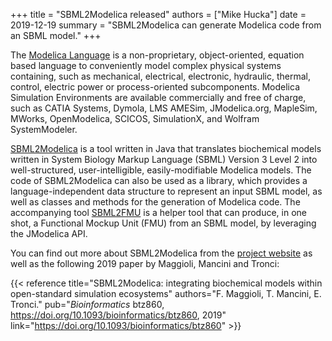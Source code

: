 +++
title   = "SBML2Modelica released"
authors = ["Mike Hucka"]
date    = 2019-12-19
summary = "SBML2Modelica can generate Modelica code from an SBML model."
+++

The [Modelica Language](https://www.modelica.org/modelicalanguage) is a non-proprietary, object-oriented, equation based language to conveniently model complex physical systems containing, such as mechanical, electrical, electronic, hydraulic, thermal, control, electric power or process-oriented subcomponents. Modelica Simulation Environments are available commercially and free of charge, such as CATIA Systems, Dymola, LMS AMESim, JModelica.org, MapleSim, MWorks, OpenModelica, SCICOS, SimulationX, and Wolfram SystemModeler.

[SBML2Modelica](https://bitbucket.org/mclab/sbml2modelica/src/master/) is a tool written in Java that translates biochemical models written in System Biology Markup Language (SBML) Version&nbsp;3 Level&nbsp;2 into well-structured, user-intelligible, easily-modifiable Modelica models.  The code of SBML2Modelica can also be used as a library, which provides a language-independent data structure to represent an input SBML model, as well as classes and methods for the generation of Modelica code.  The accompanying tool [SBML2FMU](https://bitbucket.org/mclab/sbml2modelica/src/master/) is a helper tool that can produce, in one shot, a Functional Mockup Unit (FMU) from an SBML model, by leveraging the JModelica API.

You can find out more about SBML2Modelica from the [project website](https://bitbucket.org/mclab/sbml2modelica) as well as the following 2019 paper by Maggioli, Mancini and Tronci:

{{< reference title="SBML2Modelica: integrating biochemical models within open-standard simulation ecosystems" authors="F. Maggioli,  T. Mancini,  E. Tronci." pub="_Bioinformatics_ btz860, https://doi.org/10.1093/bioinformatics/btz860, 2019" link="https://doi.org/10.1093/bioinformatics/btz860" >}}


